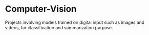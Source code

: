 # Computer-Vision
Projects involving models trained on digital input such as images and videos, for classification and summarization purpose.
